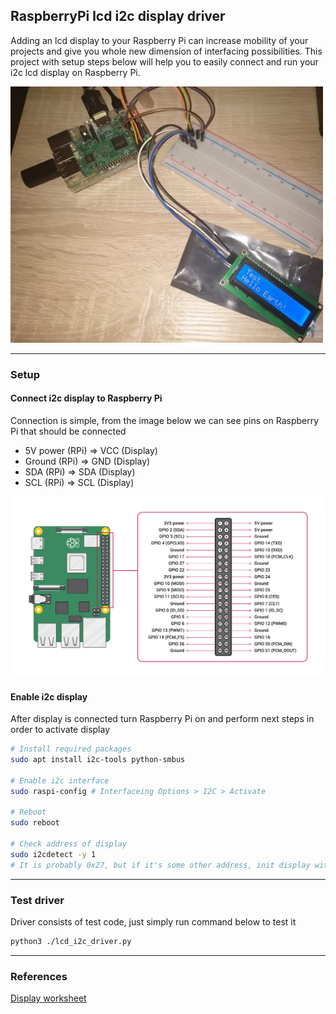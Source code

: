 ## RaspberryPi lcd i2c display driver
Adding an lcd display to your Raspberry Pi can increase mobility of your projects and give you whole new dimension of interfacing possibilities. This project with setup steps below will help you to easily connect and run your i2c lcd display on Raspberry Pi.

<img src="img/Hello_earth.jpeg" width="500"/>
<hr/>

### Setup
#### Connect i2c display to Raspberry Pi
Connection is simple, from the image below we can see pins on Raspberry Pi that should be connected

* 5V power (RPi) => VCC (Display)
* Ground (RPi) => GND (Display)
* SDA (RPi) => SDA (Display)
* SCL (RPi) => SCL (Display)

<img src="img/RPi_pins.png" width="700"/>

#### Enable i2c display
After display is connected turn Raspberry Pi on and perform next steps in order to activate display
``` bash
# Install required packages
sudo apt install i2c-tools python-smbus

# Enable i2c interface
sudo raspi-config # Interfaceing Options > I2C > Activate

# Reboot
sudo reboot

# Check address of display
sudo i2cdetect -y 1
# It is probably 0x27, but if it's some other address, init display with it
```
<hr/>

### Test driver
Driver consists of test code, just simply run command below to test it
``` bash
python3 ./lcd_i2c_driver.py
```
<hr/>

### References
[Display worksheet](https://www.openhacks.com/uploadsproductos/eone-1602a1.pdf)
